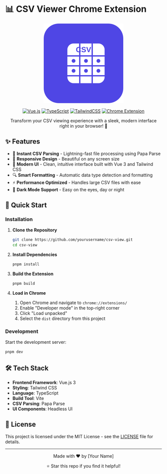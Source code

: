 # 📊 CSV Viewer Chrome Extension

<div align="center">

![CSV Viewer Logo](public/icons/icon.svg)

[![Vue.js](https://img.shields.io/badge/Vue.js-4FC08D?style=for-the-badge&logo=vue.js&logoColor=white)](https://vuejs.org/)
[![TypeScript](https://img.shields.io/badge/TypeScript-3178C6?style=for-the-badge&logo=typescript&logoColor=white)](https://www.typescriptlang.org/)
[![TailwindCSS](https://img.shields.io/badge/Tailwind_CSS-38B2AC?style=for-the-badge&logo=tailwind-css&logoColor=white)](https://tailwindcss.com/)
[![Chrome Extension](https://img.shields.io/badge/Chrome-Extension-4285F4?style=for-the-badge&logo=google-chrome&logoColor=white)](https://chrome.google.com/webstore)

Transform your CSV viewing experience with a sleek, modern interface right in your browser! 🚀

</div>

## ✨ Features

- 🎯 **Instant CSV Parsing** - Lightning-fast file processing using Papa Parse
- 📱 **Responsive Design** - Beautiful on any screen size
- 🎨 **Modern UI** - Clean, intuitive interface built with Vue 3 and Tailwind CSS
- 🔍 **Smart Formatting** - Automatic data type detection and formatting
- ⚡ **Performance Optimized** - Handles large CSV files with ease
- 🌙 **Dark Mode Support** - Easy on the eyes, day or night

## 🚀 Quick Start

### Installation

1. **Clone the Repository**
   ```bash
   git clone https://github.com/yourusername/csv-view.git
   cd csv-view
   ```

2. **Install Dependencies**
   ```bash
   pnpm install
   ```

3. **Build the Extension**
   ```bash
   pnpm build
   ```

4. **Load in Chrome**
   1. Open Chrome and navigate to `chrome://extensions/`
   2. Enable "Developer mode" in the top-right corner
   3. Click "Load unpacked"
   4. Select the `dist` directory from this project

### Development

Start the development server:
```bash
pnpm dev
```

## 🛠️ Tech Stack

- **Frontend Framework**: Vue.js 3
- **Styling**: Tailwind CSS
- **Language**: TypeScript
- **Build Tool**: Vite
- **CSV Parsing**: Papa Parse
- **UI Components**: Headless UI

## 📝 License

This project is licensed under the MIT License - see the [LICENSE](LICENSE) file for details.

---

<div align="center">
Made with ❤️ by [Your Name]

⭐️ Star this repo if you find it helpful!
</div>
